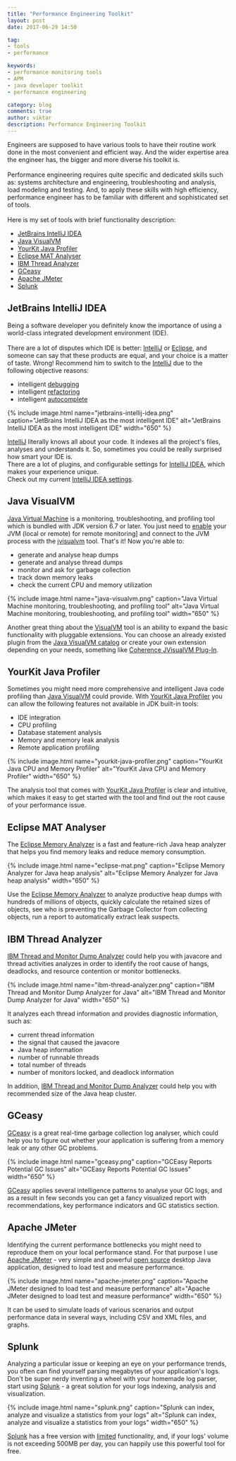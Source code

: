 ```yaml
---
title: "Performance Engineering Toolkit"
layout: post
date: 2017-06-29 14:50

tag:
- tools
- performance

keywords:
- performance monitoring tools
- APM
- java developer toolkit
- performance engineering

category: blog
comments: true
author: viktar
description: Performance Engineering Toolkit
---
```


Engineers are supposed to have various tools to have their routine work
done in the most convenient and efficient way. And the wider expertise
area the engineer has, the bigger and more diverse his toolkit is.
<br/><br/>
Performance engineering requires quite specific and dedicated
skills such as: systems architecture and engineering, troubleshooting
and analysis, load modeling and testing. And, to apply these skills
with high efficiency, performance engineer has to be familiar with
different and sophisticated set of tools.<br/><br/>
Here is my set of tools with brief functionality description:

<!--more-->

* [JetBrains IntelliJ IDEA](#jetbrains-intellij-idea)
* [Java VisualVM](#java-visualvm)
* [YourKit Java Profiler](#yourkit-java-profiler)
* [Eclipse MAT Analyser](#eclipse-mat-analyser)
* [IBM Thread Analyzer](#ibm-thread-analyzer)
* [GCeasy](#gceasy)
* [Apache JMeter](#apache-jmeter)
* [Splunk](#splunk)

## JetBrains IntelliJ IDEA
Being a software developer you definitely know the importance of using
a world-class integrated development environment (IDE).<br/><br/>
There are a lot of disputes which IDE is better: [IntelliJ][1] or
[Eclipse][5], and someone can say that these products are equal,
and your choice is a matter of taste. Wrong! Recommend him to switch
to the [IntelliJ][1] due to the following objective reasons:
* intelligent [debugging][6]
* intelligent [refactoring][7]
* intelligent [autocomplete][8]

{% include image.html name="jetbrains-intellij-idea.png"
           caption="JetBrains IntelliJ IDEA as the most intelligent IDE"
           alt="JetBrains IntelliJ IDEA as the most intelligent IDE"
           width="650" %}

[IntelliJ][1] literally knows all about your code. It indexes all
the project's files, analyses and understands it. So, sometimes you
could be really surprised how smart your IDE is.<br/>
There are a lot of plugins, and configurable settings for
[IntelliJ IDEA][1], which makes your experience unique.<br/>
Check out my current <a href="/assets/tools/settings/intellij.jar">
IntelliJ IDEA settings</a>.

## Java VisualVM
[Java Virtual Machine][2] is a monitoring, troubleshooting, and profiling
tool which is bundled with JDK version 6.7 or later. You just need to
[enable][3] your JVM (local or remote) for remote monitoring] and connect
to the JVM process with the [jvisualvm][2] tool. That's it! Now you're
able to:
* generate and analyse heap dumps
* generate and analyse thread dumps
* monitor and ask for garbage collection
* track down memory leaks
* check the current CPU and memory utilization

{% include image.html name="java-visualvm.png"
           caption="Java Virtual Machine monitoring, troubleshooting,
           and profiling tool"
           alt="Java Virtual Machine monitoring, troubleshooting, and
           profiling tool"
           width="650" %}

Another great thing about the [VisualVM][2] tool is an ability to expand
the basic functionality with pluggable extensions. You can choose an
already existed plugin from the [Java VisualVM catalog][13] or create
your own extension depending on your needs, something like
[Coherence JVisualVM Plug-In][4].

## YourKit Java Profiler
Sometimes you might need more comprehensive and intelligent Java code
profiling than [Java VisualVM](#java-visualvm) could provide. With
[YourKit Java Profiler][12] you can allow the following features not
available in JDK built-in tools:

* IDE integration
* CPU profiling
* Database statement analysis
* Memory and memory leak analysis
* Remote application profiling

{% include image.html name="yourkit-java-profiler.png"
           caption="YourKit Java CPU and Memory Profiler"
           alt="YourKit Java CPU and Memory Profiler"
           width="650" %}

The analysis tool that comes with [YourKit Java Profiler][12] is clear
and intuitive, which makes it easy to get started with the tool and
find out the root cause of your performance issue.

## Eclipse MAT Analyser
The [Eclipse Memory Analyzer][16] is a fast and feature-rich Java heap
analyzer that helps you find memory leaks and reduce memory consumption.

{% include image.html name="eclipse-mat.png"
           caption="Eclipse Memory Analyzer for Java heap analysis"
           alt="Eclipse Memory Analyzer for Java heap analysis"
           width="650" %}

Use the [Eclipse Memory Analyzer][16] to analyze productive heap dumps
with hundreds of millions of objects, quickly calculate the retained
sizes of objects, see who is preventing the Garbage Collector from
collecting objects, run a report to automatically extract leak suspects.

## IBM Thread Analyzer
[IBM Thread and Monitor Dump Analyzer][17] could help you with javacore
and thread activities analyzes in order to identify the root cause of
hangs, deadlocks, and resource contention or monitor bottlenecks.

{% include image.html name="ibm-thread-analyzer.png"
           caption="IBM Thread and Monitor Dump Analyzer for Java"
           alt="IBM Thread and Monitor Dump Analyzer for Java"
           width="650" %}

It analyzes each thread information and provides diagnostic information,
such as:
* current thread information
* the signal that caused the javacore
* Java heap information
* number of runnable threads
* total number of threads
* number of monitors locked, and deadlock information

In addition, [IBM Thread and Monitor Dump Analyzer][17] could help you
with recommended size of the Java heap cluster.

## GCeasy
[GCeasy][9] is a great real-time garbage collection log analyser,
which could help you to figure out whether your application is suffering
from a memory leak or any other GC problems.<br/>

{% include image.html name="gceasy.png"
           caption="GCEasy Reports Potential GC Issues"
           alt="GCEasy Reports Potential GC Issues"
           width="650" %}

[GCeasy][9] applies several intelligence patterns to analyse your GC logs,
and as a result in few seconds you can get a fancy visualized report
with recommendations, key performance indicators and GC statistics
section.

## Apache JMeter
Identifying the current performance bottlenecks you might need to
reproduce them on your local performance stand. For that purpose I use
[Apache JMeter][10] - very simple and powerful [open source][11]
desktop Java application, designed to load test and measure performance.

{% include image.html name="apache-jmeter.png"
           caption="Apache JMeter designed to load test and measure
                                  performance"
           alt="Apache JMeter designed to load test and measure
                                                  performance"
           width="650" %}

It can be used to simulate loads of various scenarios and output
performance data in several ways, including CSV and XML files, and
graphs.

## Splunk
Analyzing a particular issue or keeping an eye on your performance
trends, you often can find yourself parsing megabytes of your
application's logs. Don't be super nerdy inventing a wheel with your
homemade log parser, start using [Splunk][14] - a great solution for
your logs indexing, analysis and visualization.

{% include image.html name="splunk.png"
           caption="Splunk can index, analyze and visualize a statistics
                               from your logs"
           alt="Splunk can index, analyze and visualize a statistics
           from your logs"
           width="650" %}

[Splunk][14] has a free version with [limited][15] functionality, and,
if your logs' volume is not exceeding 500MB per day, you can happily use
this powerful tool for free.

[1]: https://www.jetbrains.com/idea
[2]: https://docs.oracle.com/javase/6/docs/technotes/tools/share/jvisualvm.html
[3]: http://docs.oracle.com/javase/7/docs/technotes/guides/management/agent.html
[4]: http://www.oracle.com/webfolder/technetwork/tutorials/obe/fmw/coherence/Coherence_JVisualVM/JVisualVMPlugin.html
[5]: http://www.eclipse.org
[6]: https://www.jetbrains.com/help/idea/debugging.html
[7]: https://www.jetbrains.com/help/idea/refactoring-source-code.html
[8]: https://www.jetbrains.com/help/idea/auto-completing-code.html
[9]: http://gceasy.io
[10]: http://jmeter.apache.org
[11]: https://github.com/apache/jmeter
[12]: https://www.yourkit.com
[13]: https://visualvm.github.io/plugins.html
[14]: https://www.splunk.com
[15]: https://www.splunk.com/en_us/products/splunk-enterprise/free-vs-enterprise.html
[16]: http://www.eclipse.org/mat
[17]: https://www.ibm.com/developerworks/community/groups/service/html/communitystart?communityUuid=2245aa39-fa5c-4475-b891-14c205f7333c
